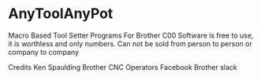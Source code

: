# AnyToolAnyPot
Macro Based Tool Setter Programs For Brother C00
Software is free to use, it is worthless and only numbers. 
Can not be sold from person to person or company to company 



Credits
Ken Spaulding
Brother CNC Operators Facebook 
Brother slack 

